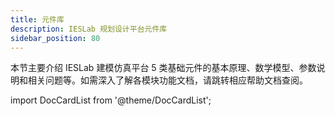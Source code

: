 ```yaml
---
title: 元件库
description: IESLab 规划设计平台元件库
sidebar_position: 80
---
```


本节主要介绍 IESLab 建模仿真平台 5 类基础元件的基本原理、数学模型、参数说明和相关问题等。如需深入了解各模块功能文档，请跳转相应帮助文档查阅。



import DocCardList from '@theme/DocCardList';

<DocCardList />
